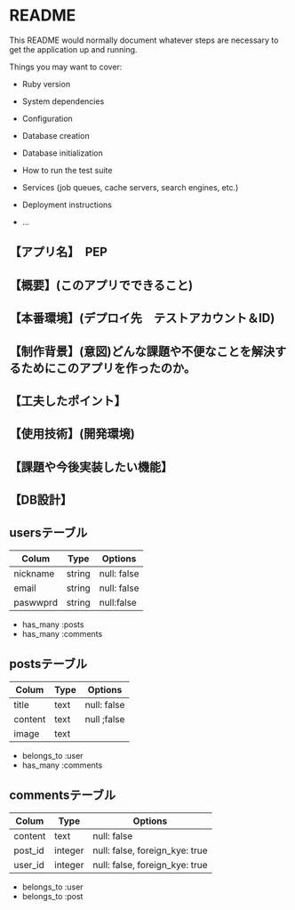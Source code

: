 # README

This README would normally document whatever steps are necessary to get the
application up and running.

Things you may want to cover:

* Ruby version

* System dependencies

* Configuration

* Database creation

* Database initialization

* How to run the test suite

* Services (job queues, cache servers, search engines, etc.)

* Deployment instructions

* ...

## 【アプリ名】　PEP

## 【概要】(このアプリでできること)

## 【本番環境】(デプロイ先　テストアカウント＆ID)

## 【制作背景】(意図)どんな課題や不便なことを解決するためにこのアプリを作ったのか。

## 【工夫したポイント】

## 【使用技術】(開発環境)

## 【課題や今後実装したい機能】

## 【DB設計】

## usersテーブル
|Colum|Type|Options|
|-----|----|-------|
|nickname|string|null: false|
|email|string|null: false|
|paswwprd|string|null:false|

- has_many :posts
- has_many :comments


## postsテーブル
|Colum|Type|Options|
|-----|----|-------|
|title|text|null: false|
|content|text|null ;false|
|image|text||

- belongs_to :user
- has_many :comments

## commentsテーブル
|Colum|Type|Options|
|-----|----|-------|
|content|text|null: false|
|post_id|integer|null: false, foreign_kye: true|
|user_id|integer|null: false, foreign_kye: true|

- belongs_to :user
- belongs_to :post